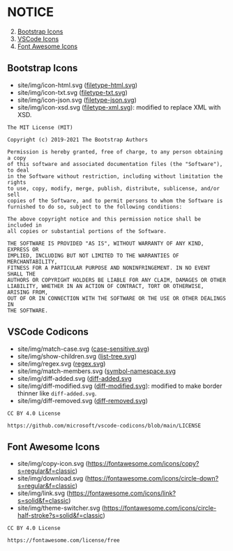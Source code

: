 # NOTICE

2. [Bootstrap Icons](#bootstrap-icons)
3. [VSCode Icons](#vscode-codicons)
4. [Font Awesome Icons](#font-awesome-icons)

## Bootstrap Icons

 - site/img/icon-html.svg ([filetype-html.svg](https://github.com/twbs/icons/blob/main/icons/filetype-html.svg))
 - site/img/icon-txt.svg ([filetype-txt.svg](https://github.com/twbs/icons/blob/main/icons/filetype-txt.svg))
 - site/img/icon-json.svg ([filetype-json.svg](https://github.com/twbs/icons/blob/main/icons/filetype-json.svg))
 - site/img/icon-xsd.svg ([filetype-xml.svg](https://github.com/twbs/icons/blob/main/icons/filetype-xml.svg)): modified to replace XML with XSD.

```
The MIT License (MIT)

Copyright (c) 2019-2021 The Bootstrap Authors

Permission is hereby granted, free of charge, to any person obtaining a copy
of this software and associated documentation files (the "Software"), to deal
in the Software without restriction, including without limitation the rights
to use, copy, modify, merge, publish, distribute, sublicense, and/or sell
copies of the Software, and to permit persons to whom the Software is
furnished to do so, subject to the following conditions:

The above copyright notice and this permission notice shall be included in
all copies or substantial portions of the Software.

THE SOFTWARE IS PROVIDED "AS IS", WITHOUT WARRANTY OF ANY KIND, EXPRESS OR
IMPLIED, INCLUDING BUT NOT LIMITED TO THE WARRANTIES OF MERCHANTABILITY,
FITNESS FOR A PARTICULAR PURPOSE AND NONINFRINGEMENT. IN NO EVENT SHALL THE
AUTHORS OR COPYRIGHT HOLDERS BE LIABLE FOR ANY CLAIM, DAMAGES OR OTHER
LIABILITY, WHETHER IN AN ACTION OF CONTRACT, TORT OR OTHERWISE, ARISING FROM,
OUT OF OR IN CONNECTION WITH THE SOFTWARE OR THE USE OR OTHER DEALINGS IN
THE SOFTWARE.
```

## VSCode Codicons

 - site/img/match-case.svg ([case-sensitive.svg](https://github.com/microsoft/vscode-codicons/blob/main/src/icons/case-sensitive.svg))
 - site/img/show-children.svg ([list-tree.svg](https://github.com/microsoft/vscode-codicons/blob/main/src/icons/list-tree.svg))
 - site/img/regex.svg ([regex.svg](https://github.com/microsoft/vscode-codicons/blob/main/src/icons/regex.svg))
 - site/img/match-members.svg ([symbol-namespace.svg](https://github.com/microsoft/vscode-codicons/blob/main/src/icons/symbol-namespace.svg)
 - site/img/diff-added.svg ([diff-added.svg](https://github.com/microsoft/vscode-codicons/blob/main/src/icons/diff-added.svg)
 - site/img/diff-modified.svg ([diff-modified.svg](https://github.com/microsoft/vscode-codicons/blob/main/src/icons/diff-modified.svg)): modified to make border thinner like `diff-added.svg`.
 - site/img/diff-removed.svg ([diff-removed.svg](https://github.com/microsoft/vscode-codicons/blob/main/src/icons/diff-removed.svg))

```
CC BY 4.0 License

https://github.com/microsoft/vscode-codicons/blob/main/LICENSE
```

## Font Awesome Icons

- site/img/copy-icon.svg (https://fontawesome.com/icons/copy?s=regular&f=classic)
- site/img/download.svg (https://fontawesome.com/icons/circle-down?s=regular&f=classic)
- site/img/link.svg (https://fontawesome.com/icons/link?s=solid&f=classic)
- site/img/theme-switcher.svg (https://fontawesome.com/icons/circle-half-stroke?s=solid&f=classic)

```
CC BY 4.0 License

https://fontawesome.com/license/free
```